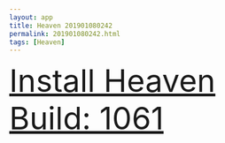 ```yaml
---
layout: app
title: Heaven 201901080242
permalink: 201901080242.html
tags: [Heaven]
---
```

<div class="pure-g">
    <div class="pure-u-1-1" style="font-size: 4em">
        <a class="pure-button-primary" href="itms-services://?action=download-manifest&url=https%3A%2F%2Flitsungyisigono.github.io%2FTestScript%2Fmanifests%2F201901080242.plist"><i class="fa fa-download" aria-hidden="true"></i>Install Heaven Build: 1061</a>
    </div>
</div>